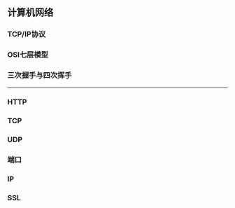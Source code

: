 
## 计算机网络
### TCP/IP协议

### OSI七层模型

### 三次握手与四次挥手

---
### HTTP

### TCP

### UDP

### 端口

### IP

### SSL

